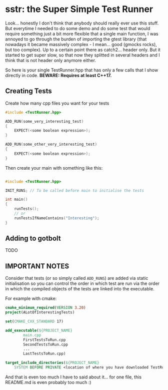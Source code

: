 # sstr: the Super Simple Test Runner

Look... honestly I don't think that anybody should really ever use this stuff. 
But everytime I needed to do some demo and do some test that would require something just a bit more flexible that a single main function, I was annoyed to go through the burden of importing the gtest library (that nowadays it became massively complex - I mean... good (gmocks rocks), but too complex).
Up to a certain point there as catch2... header only. But it started to get super slow, so that now they splitted in several headers and I think that is not header only anymore either.

So here is your single TestRunner.hpp that has only a few calls that I show directly in code.
**BEWARE: Requires at least C++17.**

## Creating Tests

Create how many cpp files you want for your tests

```cpp
#include <TestRunner.hpp>

ADD_RUN(some_very_interesting_test)
{
	EXPECT(<some boolean expression>);
}

ADD_RUN(some_other_very_interesting_test)
{
	EXPECT(<some boolean expression>);
}

```

Then create your main with something like this:

```cpp

#include <TestRunner.hpp>

INIT_RUNS; // To be called before main to initialise the tests

int main()
{
	runTests();
	// or
	runTestsIfNameContains("Interesting");
}
```

## Adding to gotbolt
TODO

## IMPORTANT NOTES

Consider that tests (or so simply called `ADD_RUNS`) are added via static initialisation so you can control the order in which test are run via the order in which the compiled objects of the tests are linked into the executable.

For example with cmake:

```cmake
cmake_minimum_required(VERSION 3.20)
project(ALotOfInterestingTests)

set(CMAKE_CXX_STANDARD 17)

add_executable(${PROJECT_NAME}
        main.cpp
        FirstTestsToRun.cpp
        SecondTestsToRun.cpp
        ...
        LastTestsToRun.cpp)

target_include_directories(${PROJECT_NAME} 
	SYSTEM BEFORE PRIVATE <location of where you have downloaded TestRunner.hpp>)

``` 

And that is even too much I have to said about it... for one file, this README.md is even probably too much :)

